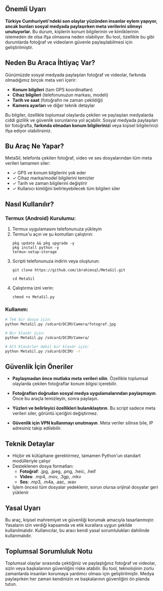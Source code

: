 ## Önemli Uyarı

**Türkiye Cumhuriyeti'ndeki son olaylar yüzünden insanlar eylem yapıyor, ancak bunları sosyal medyada paylaşırken meta verilerini silmeyi unutuyorlar.** Bu durum, kişilerin konum bilgilerinin ve kimliklerinin istemeden de olsa ifşa olmasına neden olabiliyor. Bu tool, özellikle bu gibi durumlarda fotoğraf ve videoların güvenle paylaşılabilmesi için geliştirilmiştir.

## Neden Bu Araca İhtiyaç Var?

Günümüzde sosyal medyada paylaşılan fotoğraf ve videolar, farkında olmadığımız birçok meta veri içerir:

- **Konum bilgileri** (tam GPS koordinatları)
- **Cihaz bilgileri** (telefonunuzun markası, modeli)
- **Tarih ve saat** (fotoğrafın ne zaman çekildiği)
- **Kamera ayarları** ve diğer teknik detaylar

Bu bilgiler, özellikle toplumsal olaylarda çekilen ve paylaşılan medyalarda ciddi gizlilik ve güvenlik sorunlarına yol açabilir. Sosyal medyada paylaşılan bir fotoğrafta, **farkında olmadan konum bilgilerinizi** veya kişisel bilgilerinizi ifşa ediyor olabilirsiniz.

## Bu Araç Ne Yapar?

MetaSil, telefonla çekilen fotoğraf, video ve ses dosyalarından tüm meta verileri tamamen siler:

- ✓ GPS ve konum bilgilerini yok eder
- ✓ Cihaz marka/model bilgilerini temizler
- ✓ Tarih ve zaman bilgilerini değiştirir
- ✓ Kullanıcı kimliğini belirleyebilecek tüm bilgileri siler

## Nasıl Kullanılır?

### Termux (Android) Kurulumu:

1. Termux uygulamasını telefonunuza yükleyin
2. Termux'u açın ve şu komutları çalıştırın:
   ```
   pkg update && pkg upgrade -y
   pkg install python -y
   termux-setup-storage
   ```
3. Scripti telefonunuza indirin veya oluşturun:
   ```
   git clone https://github.com/ibrahimsql/MetaSil.git
   
   cd MetaSil
   ```
4. Çalıştırma izni verin:
   ```
   chmod +x MetaSil.py
   ```

### Kullanım:

```bash
# Tek bir dosya için:
python MetaSil.py /sdcard/DCIM/Camera/fotograf.jpg

# Bir klasör için:
python MetaSil.py /sdcard/DCIM/Camera/

# Alt klasörler dahil bir klasör için:
python MetaSil.py /sdcard/DCIM/ -r
```

## Güvenlik İçin Öneriler

- **Paylaşmadan önce mutlaka meta verileri silin**. Özellikle toplumsal olaylarda çekilen fotoğraflar konum bilgisi içerebilir.
  
- **Fotoğrafları doğrudan sosyal medya uygulamalarından paylaşmayın**. Önce bu araçla temizleyin, sonra paylaşın.
  
- **Yüzleri ve belirleyici özellikleri bulanıklaştırın**. Bu script sadece meta verileri siler, görüntü içeriğini değiştirmez.

- **Güvenlik için VPN kullanmayı unutmayın**. Meta veriler silinse bile, IP adresiniz takip edilebilir.

## Teknik Detaylar

- Hiçbir ek kütüphane gerektirmez, tamamen Python'un standart modülleriyle çalışır
- Desteklenen dosya formatları:
  - **Fotoğraf**: .jpg, .jpeg, .png, .heic, .heif
  - **Video**: .mp4, .mov, .3gp, .mkv
  - **Ses**: .mp3, .m4a, .aac, .wav
- İşlem öncesi tüm dosyalar yedeklenir, sorun olursa orijinal dosyalar geri yüklenir

## Yasal Uyarı

Bu araç, kişisel mahremiyet ve güvenliği korumak amacıyla tasarlanmıştır. Yasaların izin verdiği kapsamda ve etik kurallara uygun şekilde kullanılmalıdır. Kullanıcılar, bu aracı kendi yasal sorumlulukları dahilinde kullanmalıdır.

## Toplumsal Sorumluluk Notu

Toplumsal olaylar sırasında çektiğiniz ve paylaştığınız fotoğraf ve videolar, sizin veya başkalarının güvenliğini riske atabilir. Bu tool, teknolojinin zorlu zamanlarda insanları korumaya yardımcı olması için geliştirilmiştir. Medya paylaşırken her zaman kendinizin ve başkalarının güvenliğini ön planda tutun.
